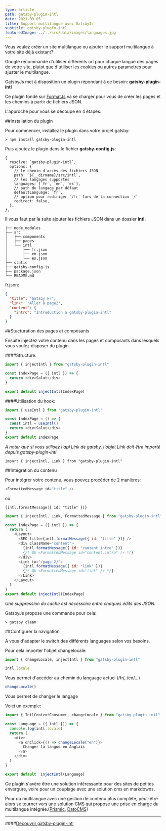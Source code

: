 ```yaml
---
type: article
path: gatsby-plugin-intl
date: 2021-03-05
title: Support multilangue avec GatsbyJs
subtitle: gatsby-plugin-intl
featuredImage: ../../src/data/images/languages.jpg
---
```


Vous voulez créer un site multilangue ou ajouter le support multilangue à votre site déjà existant?

Google recommande d'utiliser différents url pour chaque langue des pages de votre site, plutot que d'utiliser les cookies ou autres parametres pour ajuster le multilangue.

GatsbyJs met à disposition un plugin répondant à ce besoin: **gatsby-plugin-intl**

Ce plugin fondé sur [FormatJs](https://formatjs.io/) va se charger pour vous de créer les pages et les chemins à partir de fichiers JSON.

L'approche pour vous se découpe en 4 étapes:

##Installation du plugin

Pour commencer, installez le plugin dans votre projet gatsby:

```
> npm install gatsby-plugin-intl

```

Puis ajoutez le plugin dans le fichier **gatsby-config.js**:

```
{
  resolve: `gatsby-plugin-intl`,
  options: {
    // le chemin d'accès des fichiers JSON
    path: `${__dirname}/src/intl`,
    // les langages supportés
    languages: [`fr`, `en`, `es`],
    // path du langage par défaut
    defaultLanguage: `fr`,
    // option pour rediriger `/fr` lors de la connection `/`
    redirect: false,
  },
},
```

Il vous faut par la suite ajouter les fichiers JSON dans un dossier **intl**.

```
├── node_modules
├── src
│   ├── components
│   ├── pages
│   └── intl
│       ├── fr.json
│       ├── en.json
│       └── es.json
├── static
├── gatsby-config.js
├── package.json
└── README.md
```

fr.json:

```json
{
  "title": "Gatsby Fr",
  "link": "Aller à page2",
  "content": {
    "intro": "Introduction a gatsby-plugin-intl"
  }
}
```

##Stucturation des pages et composants

Ensuite injectez votre contenu dans les pages et composants dans lesquels vous voulez disposer du plugin.

####Structure:

```javascript
import { injectIntl } from "gatsby-plugin-intl"

const IndexPage = ({ intl }) => {
  return <div>Salut</div>
}

export default injectIntl(IndexPage)
```

####Utilisation du hook:

```javascript
import { useIntl } from "gatsby-plugin-intl"

const IndexPage = () => {
  const intl = useIntl()
  return <div>Salut</div>
}
export default IndexPage
```

_A noter que si vous utilisez l'api Link de gatsby, l'objet Link doit être importé depuis gatsby-plugin-intl_

```
import { injectIntl, Link } from "gatsby-plugin-intl"
```

##Intégration du contenu

Pour intégrer votre contenu, vous pouvez procéder de 2 manières:

```javascript
<FormattedMessage id="title" />
```

ou

```
{intl.formatMessage({ id: "title" })}
```

```javascript
import { injectIntl, Link, FormattedMessage } from "gatsby-plugin-intl"

const IndexPage = ({ intl }) => {
  return (
    <Layout>
      <SEO title={intl.formatMessage({ id: "title" })} />
      <div className="content">
        {intl.formatMessage({ id: "content.intro" })}
        {/* OU <FormattedMessage id="content.intro" /> */}
      </div>
      <Link to="/page-2/">
        {intl.formatMessage({ id: "link" })}
        {/* OU <FormattedMessage id="link" /> */}
      </Link>
    </Layout>
  )
}
export default injectIntl(IndexPage)
```

_Une suppression du cache est nécessaire entre chaques édits des JSON._

GatsbyJs propose une commande pour cela:

```
> gatsby clean
```

##Configurer la navigation

A vous d'adapter le switch des différents languages selon vos besoins.

Pour cela importer l'objet changelocale:

```javascript
import { changeLocale, injectIntl } from "gatsby-plugin-intl"
```

```javascript
intl.locale
```

Vous permet d'accéder au chemin du language actuel (/fr/, /en/...)

```javascript
changeLocale()
```

Vous permet de changer le langage

Voici un exemple:

```javascript
import { IntlContextConsumer, changeLocale } from "gatsby-plugin-intl"

const Language = ({ intl })) => {
  console.log(intl.locale)
  return (
    <div>
      <a onClick={() => changeLocale("en")}>
        Changer la langue en Anglais
      </a>
    </div>
  )
}

export default  injectIntl(Language)
```

Ce plugin s'avère être une solution intéressante pour des sites de petites envergure, voire pour un couplage avec une solution cms en markdowns.

Pour du multilangue avec une gestion de contenu plus complète, peut-être alors se tourner vers une solution CMS qui propose une prise en charge du multilangue intégrée.([Prismic](https://prismic.io/), [DatoCMS](https://www.datocms.com/))

---

####[Découvrir gatsby-plugin-intl](https://www.gatsbyjs.com/plugins/gatsby-plugin-intl/)
